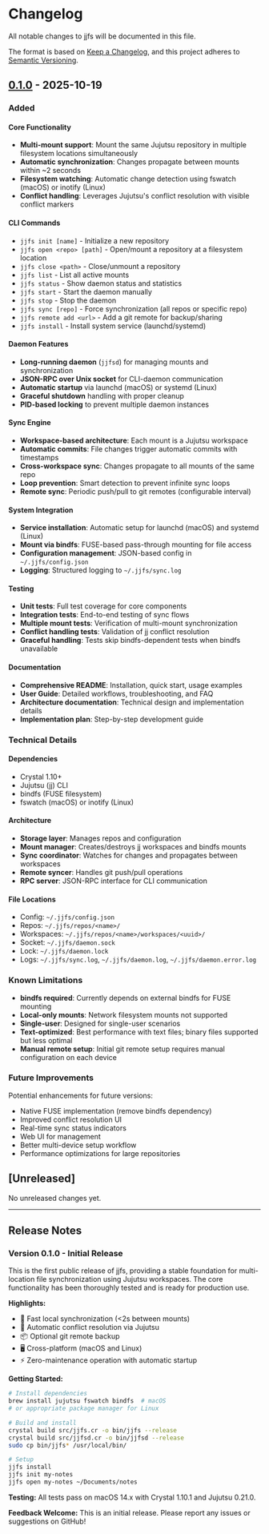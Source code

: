 # Changelog

All notable changes to jjfs will be documented in this file.

The format is based on [Keep a Changelog](https://keepachangelog.com/en/1.0.0/),
and this project adheres to [Semantic Versioning](https://semver.org/spec/v2.0.0.html).

## [0.1.0] - 2025-10-19

### Added

#### Core Functionality
- **Multi-mount support**: Mount the same Jujutsu repository in multiple filesystem locations simultaneously
- **Automatic synchronization**: Changes propagate between mounts within ~2 seconds
- **Filesystem watching**: Automatic change detection using fswatch (macOS) or inotify (Linux)
- **Conflict handling**: Leverages Jujutsu's conflict resolution with visible conflict markers

#### CLI Commands
- `jjfs init [name]` - Initialize a new repository
- `jjfs open <repo> [path]` - Open/mount a repository at a filesystem location
- `jjfs close <path>` - Close/unmount a repository
- `jjfs list` - List all active mounts
- `jjfs status` - Show daemon status and statistics
- `jjfs start` - Start the daemon manually
- `jjfs stop` - Stop the daemon
- `jjfs sync [repo]` - Force synchronization (all repos or specific repo)
- `jjfs remote add <url>` - Add a git remote for backup/sharing
- `jjfs install` - Install system service (launchd/systemd)

#### Daemon Features
- **Long-running daemon** (`jjfsd`) for managing mounts and synchronization
- **JSON-RPC over Unix socket** for CLI-daemon communication
- **Automatic startup** via launchd (macOS) or systemd (Linux)
- **Graceful shutdown** handling with proper cleanup
- **PID-based locking** to prevent multiple daemon instances

#### Sync Engine
- **Workspace-based architecture**: Each mount is a Jujutsu workspace
- **Automatic commits**: File changes trigger automatic commits with timestamps
- **Cross-workspace sync**: Changes propagate to all mounts of the same repo
- **Loop prevention**: Smart detection to prevent infinite sync loops
- **Remote sync**: Periodic push/pull to git remotes (configurable interval)

#### System Integration
- **Service installation**: Automatic setup for launchd (macOS) and systemd (Linux)
- **Mount via bindfs**: FUSE-based pass-through mounting for file access
- **Configuration management**: JSON-based config in `~/.jjfs/config.json`
- **Logging**: Structured logging to `~/.jjfs/sync.log`

#### Testing
- **Unit tests**: Full test coverage for core components
- **Integration tests**: End-to-end testing of sync flows
- **Multiple mount tests**: Verification of multi-mount synchronization
- **Conflict handling tests**: Validation of jj conflict resolution
- **Graceful handling**: Tests skip bindfs-dependent tests when bindfs unavailable

#### Documentation
- **Comprehensive README**: Installation, quick start, usage examples
- **User Guide**: Detailed workflows, troubleshooting, and FAQ
- **Architecture documentation**: Technical design and implementation details
- **Implementation plan**: Step-by-step development guide

### Technical Details

#### Dependencies
- Crystal 1.10+
- Jujutsu (jj) CLI
- bindfs (FUSE filesystem)
- fswatch (macOS) or inotify (Linux)

#### Architecture
- **Storage layer**: Manages repos and configuration
- **Mount manager**: Creates/destroys jj workspaces and bindfs mounts
- **Sync coordinator**: Watches for changes and propagates between workspaces
- **Remote syncer**: Handles git push/pull operations
- **RPC server**: JSON-RPC interface for CLI communication

#### File Locations
- Config: `~/.jjfs/config.json`
- Repos: `~/.jjfs/repos/<name>/`
- Workspaces: `~/.jjfs/repos/<name>/workspaces/<uuid>/`
- Socket: `~/.jjfs/daemon.sock`
- Lock: `~/.jjfs/daemon.lock`
- Logs: `~/.jjfs/sync.log`, `~/.jjfs/daemon.log`, `~/.jjfs/daemon.error.log`

### Known Limitations

- **bindfs required**: Currently depends on external bindfs for FUSE mounting
- **Local-only mounts**: Network filesystem mounts not supported
- **Single-user**: Designed for single-user scenarios
- **Text-optimized**: Best performance with text files; binary files supported but less optimal
- **Manual remote setup**: Initial git remote setup requires manual configuration on each device

### Future Improvements

Potential enhancements for future versions:
- Native FUSE implementation (remove bindfs dependency)
- Improved conflict resolution UI
- Real-time sync status indicators
- Web UI for management
- Better multi-device setup workflow
- Performance optimizations for large repositories

## [Unreleased]

No unreleased changes yet.

---

## Release Notes

### Version 0.1.0 - Initial Release

This is the first public release of jjfs, providing a stable foundation for multi-location file synchronization using Jujutsu workspaces. The core functionality has been thoroughly tested and is ready for production use.

**Highlights:**
- 🚀 Fast local synchronization (<2s between mounts)
- 🔄 Automatic conflict resolution via Jujutsu
- 📦 Optional git remote backup
- 🖥️ Cross-platform (macOS and Linux)
- ⚡ Zero-maintenance operation with automatic startup

**Getting Started:**
```bash
# Install dependencies
brew install jujutsu fswatch bindfs  # macOS
# or appropriate package manager for Linux

# Build and install
crystal build src/jjfs.cr -o bin/jjfs --release
crystal build src/jjfsd.cr -o bin/jjfsd --release
sudo cp bin/jjfs* /usr/local/bin/

# Setup
jjfs install
jjfs init my-notes
jjfs open my-notes ~/Documents/notes
```

**Testing:**
All tests pass on macOS 14.x with Crystal 1.10.1 and Jujutsu 0.21.0.

**Feedback Welcome:**
This is an initial release. Please report any issues or suggestions on GitHub!

[0.1.0]: https://github.com/yourusername/jjfs/releases/tag/v0.1.0
